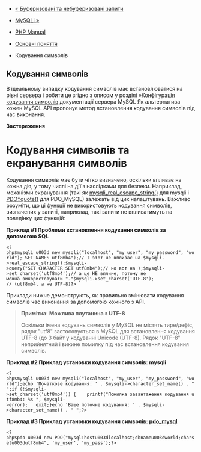 - [« Буферизовані та небуферизовані
запити](mysqlinfo.concepts.buffering.md)
- [MySQLi »](book.mysqli.md)

- [PHP Manual](index.md)
- [Основні поняття](mysqlinfo.concepts.md)
- Кодування символів

## Кодування символів

В ідеальному випадку кодування символів має встановлюватися на рівні
сервера і робити це згідно з описом у розділі [»Конфігурація
кодування
символів](http://dev.mysql.com/doc/mysql/en/charset-configuration.md)
документації сервера MySQL Як альтернатива кожен MySQL API
пропонує метод встановлення кодування символів під час виконання.

**Застереження**

# Кодування символів та екранування символів

Кодування символів має бути чітко визначено, оскільки впливає на
кожна дія, у тому числі на дії з наслідками для
безпеки. Наприклад, механізми екранування (такі як
[mysqli_real_escape_string()](mysqli.real-escape-string.md) для mysqli
і [PDO::quote()](pdo.quote.md) для PDO_MySQL) залежать від цих
налаштувань. Важливо розуміти, що ці функції не використовують кодування
символів, визначених у запиті, наприклад, такі запити не
впливатимуть на поведінку цих функцій:

**Приклад #1 Проблеми встановлення кодування символів за допомогою SQL**

` <?php$mysqli u003d new mysqli("localhost", "my_user", "my_password", "world"); SET NAMES utf8mb4");// І этот не впливає на $mysqli->real_escape_string();$mysqli->query("SET CHARACTER SET utf8mb4");// но вот на );$mysqli->set_charset('utf8mb4');// а це НЕ вплине, потому не можна використовувати "-"$mysqli->set_charset('UTF-8'); // (utf8mb4, а не UTF-8)?> `

Приклади нижче демонструють, як правильно змінювати кодування символів
час виконання за допомогою кожного з API.

> **Примітка**: **Можлива плутанина з UTF-8**
>
> Оскільки імена кодувань символів у MySQL не містять тире/дефіс,
> рядок "utf8" застосовується в MySQL для встановлення кодування UTF-8 (до 3
> байт у кодуванні Unicode (UTF-8). Рядок "UTF-8" неприйнятний і викине
> помилку під час встановлення кодування символів.

**Приклад #2 Приклад установки кодування символів: mysqli**

` <?php$mysqli u003d new mysqli("localhost", "my_user", "my_password", "world");echo 'Початкове кодування: ' . $mysqli->character_set_name() . "
";if (!$mysqli->set_charset('utf8mb4')) {    printf("Помилка завантаження кодування utf8mb4: %s
", $mysqli->error);   exit;}echo 'Ваше поточне кодування: ' . $mysqli->character_set_name() . "
";?> `

**Приклад #3 Приклад установки кодування символів:
[pdo_mysql](ref.pdo-mysql.connection.md)**

` <?php$pdo u003d new PDO("mysql:hostu003dlocalhost;dbnameu003dworld;charsetu003dutf8mb4", 'my_user', 'my_pass');?> `
